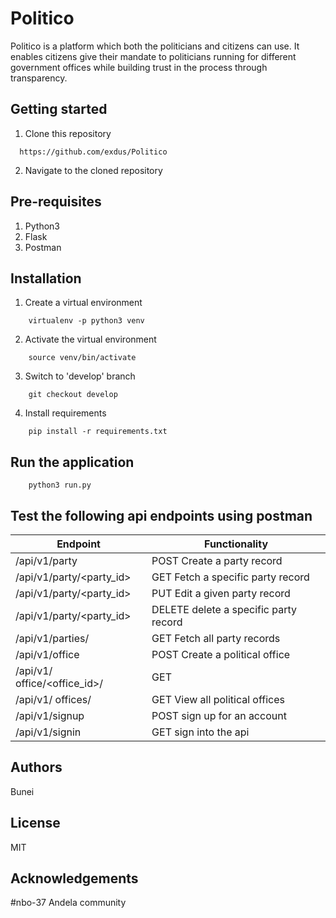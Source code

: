 # Politico


Politico is a platform which both the politicians and citizens can use. It enables citizens give their mandate to politicians running for different government offices while building trust in the process through transparency. 



Getting started
--------------------
1. Clone this repository
```
  https://github.com/exdus/Politico
```

2. Navigate to the cloned repository

Pre-requisites
----------------------
1. Python3
2. Flask
3. Postman

Installation
---------------------------------
1. Create a virtual environment
```
    virtualenv -p python3 venv
```

2. Activate the virtual environment
```
    source venv/bin/activate
```

3. Switch to 'develop' branch
```
    git checkout develop
```

4. Install requirements
```
    pip install -r requirements.txt
```

Run the application
---------------------------------
```
    python3 run.py
```
Test the following api endpoints using postman
-----------------------------------------------

| Endpoint | Functionality |
----------|---------------
/api/v1/party | POST Create a party record
/api/v1/party/<party_id>  | GET Fetch a specific party record
/api/v1/party/<party_id>  | PUT Edit a given party record
/api/v1/party/<party_id>  | DELETE delete a specific party record
/api/v1/parties/ | GET	Fetch all party records
/api/v1/office| POST	Create a political office 
/api/v1/ office/<office_id>/ |GET | get specific office details
/api/v1/ offices/ |GET	View all political offices
/api/v1/signup| POST sign up for an account
/api/v1/signin | GET sign into the api


	
Authors
-----------------------------
Bunei

License
----

MIT

Acknowledgements
--------------------------------
#nbo-37
Andela community
